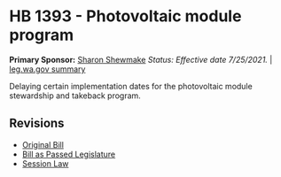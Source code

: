 # HB 1393 - Photovoltaic module program
**Primary Sponsor:** [Sharon Shewmake](/person/leg/sharon.shewmake.md)
*Status: Effective date 7/25/2021.* | [leg.wa.gov summary](https://app.leg.wa.gov/billsummary?BillNumber=1393&Year=2021)

Delaying certain implementation dates for the photovoltaic module stewardship and takeback program.

## Revisions
* [Original Bill](1/)
* [Bill as Passed Legislature](1/)
* [Session Law](1/)